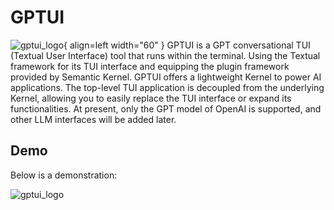 # GPTUI

![gptui_logo](https://raw.githubusercontent.com/happyapplehorse/happyapplehorse-assets/main/imgs/gptui_logo.png){ align=left width="60" }
GPTUI is a GPT conversational TUI (Textual User Interface) tool that runs within the terminal.
Using the Textual framework for its TUI interface and equipping the plugin framework provided by Semantic Kernel.
GPTUI offers a lightweight Kernel to power AI applications.
The top-level TUI application is decoupled from the underlying Kernel, allowing you to easily replace the TUI interface or expand its functionalities.
At present, only the GPT model of OpenAI is supported, and other LLM interfaces will be added later.


## Demo

Below is a demonstration:

![gptui_logo](https://raw.githubusercontent.com/happyapplehorse/happyapplehorse-assets/main/imgs/gptui_demo.gif)
